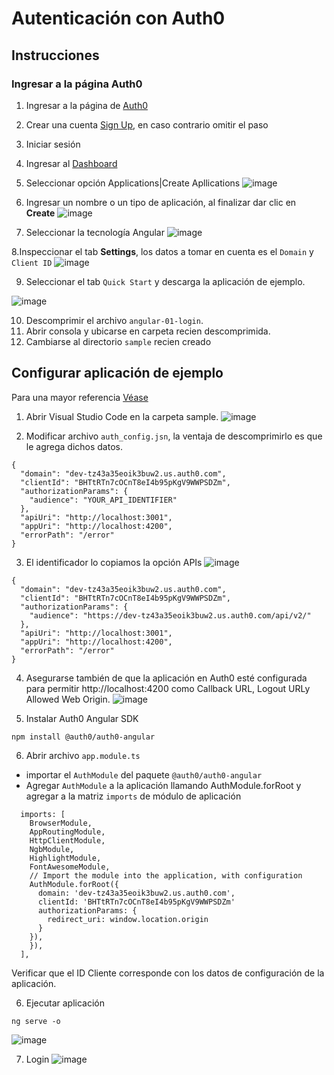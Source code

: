 # Autenticación con Auth0

## Instrucciones
### Ingresar a la página Auth0
1. Ingresar a la página de [Auth0](https://auth0.com/)
2. Crear una cuenta [Sign Up](https://auth0.com/signup?place=header&type=button&text=sign%20up), en caso contrario omitir el paso
3. Iniciar sesión
4. Ingresar al [Dashboard](https://manage.auth0.com/dashboard)
5. Seleccionar opción Applications|Create Apllications
![image](https://user-images.githubusercontent.com/8560750/215930625-502680e0-a889-4e88-8eee-49b643f3a242.png)

6. Ingresar un nombre o un tipo de aplicación, al finalizar dar clic en **Create**
![image](https://user-images.githubusercontent.com/8560750/215930810-08fae125-3520-46a1-97fc-dbe4aa7ca362.png)

7. Seleccionar la tecnología Angular
![image](https://user-images.githubusercontent.com/8560750/215931012-8e6d3d7c-c38f-46ec-bf9c-54d5bd01c893.png)

8.Inspeccionar el tab **Settings**, los datos a tomar en cuenta es el `Domain` y `Client ID`
![image](https://user-images.githubusercontent.com/8560750/215931174-709ccab1-1c08-478e-99e4-97de22bc8645.png)

9. Seleccionar el tab `Quick Start` y descarga la aplicación de ejemplo.

![image](https://user-images.githubusercontent.com/8560750/215931777-62c54266-42d2-421d-8c7b-cd8d957c870b.png)

10. Descomprimir el archivo `angular-01-login`.
11. Abrir consola y ubicarse en carpeta recien descomprimida.
12. Cambiarse al directorio `sample` recien creado

## Configurar aplicación de ejemplo
Para una mayor referencia [Véase](https://github.com/auth0-samples/auth0-angular-samples)

1. Abrir Visual Studio Code en la carpeta sample.
![image](https://user-images.githubusercontent.com/8560750/215932467-f58472a6-bd5d-44b7-a361-e5955133d093.png)

2. Modificar archivo `auth_config.jsn`, la ventaja de descomprimirlo es que le agrega dichos datos.
~~~
{
  "domain": "dev-tz43a35eoik3buw2.us.auth0.com",
  "clientId": "BHTtRTn7cOCnT8eI4b95pKgV9WWPSDZm",
  "authorizationParams": {
    "audience": "YOUR_API_IDENTIFIER"
  },
  "apiUri": "http://localhost:3001",
  "appUri": "http://localhost:4200",
  "errorPath": "/error"
}
~~~

3. El identificador lo copiamos la opción APIs
![image](https://user-images.githubusercontent.com/8560750/215933107-b944c3c2-4169-45d6-b429-de6a9d41dda5.png)

~~~
{
  "domain": "dev-tz43a35eoik3buw2.us.auth0.com",
  "clientId": "BHTtRTn7cOCnT8eI4b95pKgV9WWPSDZm",
  "authorizationParams": {
    "audience": "https://dev-tz43a35eoik3buw2.us.auth0.com/api/v2/"
  },
  "apiUri": "http://localhost:3001",
  "appUri": "http://localhost:4200",
  "errorPath": "/error"
}
~~~

4. Asegurarse también de que la aplicación en Auth0 esté configurada para permitir http://localhost:4200 como Callback URL, Logout URLy Allowed Web Origin.
![image](https://user-images.githubusercontent.com/8560750/215933563-475aa443-4484-4106-ade9-2bb3ef5429b6.png)

5. Instalar Auth0 Angular SDK
~~~
npm install @auth0/auth0-angular
~~~

6. Abrir archivo `app.module.ts`
- importar el `AuthModule` del paquete `@auth0/auth0-angular`
- Agregar `AuthModule` a la aplicación llamando AuthModule.forRoot y agregar a la matriz `imports` de módulo de aplicación 

~~~
  imports: [
    BrowserModule,
    AppRoutingModule,
    HttpClientModule,
    NgbModule,
    HighlightModule,
    FontAwesomeModule,
    // Import the module into the application, with configuration
    AuthModule.forRoot({
      domain: 'dev-tz43a35eoik3buw2.us.auth0.com',
      clientId: 'BHTtRTn7cOCnT8eI4b95pKgV9WWPSDZm'
      authorizationParams: {
        redirect_uri: window.location.origin
      }
    }),
    }),
  ],
~~~

Verificar que el ID Cliente corresponde con los datos de configuración de la aplicación.

6. Ejecutar aplicación
~~~
ng serve -o
~~~

![image](https://user-images.githubusercontent.com/8560750/215934263-bb0e0973-d821-4cfb-a94b-9e6c0b7da25d.png)

7. Login
![image](https://user-images.githubusercontent.com/8560750/215936769-8cd97f53-f5d2-4211-a745-43a8adda6206.png)











